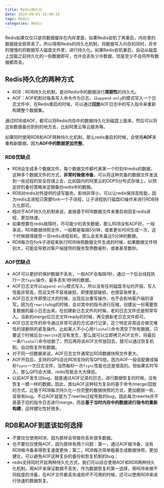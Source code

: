 ```yaml
---
title: Redis持久化
date: 2019-09-01 16:48:15
tags: Redis
categories: Redis
---
```


​		Redis如果仅仅只是将数据缓存在内存里面，如果Redis宕机了再重启，内存里的数据就全部弄丢了。所以得用Redis的持久化机制，将数据写入内存的同时，异步的慢慢的将数据写入磁盘文件里，进行持久化。如果Redis宕机重启，自动从磁盘上加载之前持久化的一些数据即可，也许会丢失少许数据，但是至少不会将所有数据都弄丢。

## Redis持久化的两种方式

- RDB：RDB持久化机制，是对Redis中的数据进行**周期性**的持久化。
- AOF：AOF机制对每条写入命令作为日志，以`append-only`的模式写入一个日志文件中，在Redis重启的时候，可以通过**回放**AOF日志中的写入指令来重新构建整个数据集。

​        通过RDB或AOF，都可以将Redis内存中的数据持久化到磁盘上面来，然后可以将这些数据备份到别的地方去，比如阿里云等云服务等。

​		如果同时使用RDB和AOF两种持久化机制，那么redis重启的时候，会使用**AOF**来重构新数据，因为**AOF中的数据更加完整**。

### RDB优缺点

- RDB会生成多个数据文件，每个数据文件都代表某一个时刻中redis的数据，这种多个数据文件的方式，**非常时候做冷备**，可以将这种完备的数据文件发送到一些远程的安全存储上去，比如国内的阿里云的ODPS分布式存储上，以预定好的备份策略来定期备份redis中的数据。
- RDB对redis对外提供的读写服务，影响非常小，可以让redis保持高性能，因为redis主进程只需要fork一个子进程，让子进程执行磁盘IO操作来进行RDB持久化即可。
- 相对于AOF持久化机制来说，直接基于RDB数据文件来重启和回复redis进程，更加快速。
- 如果想要在redis故障时，尽可能少的丢失数据，那么RDB没有AOF好。一般来说，RDB数据快照文件，一般都是每隔5分钟，或者更长时间生成一次，这个时候就得接受一旦redis进程宕机，那么会丢失最近5分钟的数据。
- RDB每次在fork子进程来执行RDB快照数据文件生成的时候，如果数据文件特别大，可能会导致对客户端提供的服务暂停数毫秒，或者甚至数秒。

### AOF优缺点

- AOF可以更好的保护数据不丢失，一般AOF会每隔1秒，通过一个后台线程执行一次`fsync`操作，最多丢失1秒钟的数据。
- AOF日志文件以`append-only`模式写入，所以没有任何磁盘寻址的开销，写入性能非常高，而且文件不容易破损，即使尾部破损，也很容易修复。
- AOF日志文件即使过大的时候，出现后台重写操作，也不会影响客户端的读写。因为在`rewrite`log的时候，会对其中的指令进行压缩，创建出一份需要恢复数据的最小日志出来。在创建新日志文件的时候，老的日志文件还是照常写入。当新的merge后日志文件ready的时候，再交换新老日志文件即可。
- AOF日志文件的命令通过非常可读的方式进行记录，这个特定非常适合做灾难性的误删除的紧急操作。比如某人不小心用`flushall`命令清空了所有数据，只要这个时候后台`rewrite`还没有发生，那么就可以立即拷贝AOF文件，将最后一条`flushall`命令给删了，然后再将该AOF文件放回去，就可以通过恢复机制，自动恢复所有数据。
- 对于同一份数据来说，AOF日志文件通常比RDB数据快照文件更大。
- AOF开启后，支持的QPS会比RDB支持的写QPS低，因为AOF一般会配置成每秒`fsync`一次日志文件，当然每秒一次`fsync`性能也还是很高的。但如果实时写入，那么QPS会大降，redis性能会大大降低。
- 以前AOF发生过bug，就是通过AOF记录的日志，进行数据恢复的时候，没有恢复一模一样的数据。因此，类似AOF这种较为复杂的基于命令/merge/回放的方式，比基于RDB每次持久化一份完整的数据快照的方式，更加脆弱一些，容易有bug。不过AOF就是为了rewrite过程导致的bug，因此每次rewrite并不是基于旧的指令日志进行merge，而是**基于当时内存中的数据进行指令的重新构建**，这样健壮性好很多。

## RDB和AOF到底该如何选择

- 不要仅仅使用RDB，因为那样会导致你丢失很多数据。
- 也不要仅仅使用AOF，因为那样有两个问题：第一，通过AOF做冷备，没有RDB做冷备来得恢复速度更快；第二，RDB每次简单粗暴生成数据快照，更加健壮，可以避免AOF这种复杂的备份和恢复机制的bug；
- redis支持同时开启两种持久化方式，我们可以综合使用AOF和RDB两种持久化机制，用AOF来保证数据不丢失，作为数据恢复的第一选择，用RDB来做不同程度的冷备，在AOF文件都丢失或损坏不可用的时候，还可以使用RDB来进行快速的数据恢复。

